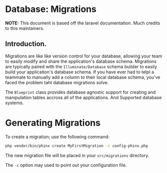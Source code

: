 # Database: Migrations

**NOTE:** This document is based off the laravel documentation. Much credits to this maintainers.

## Introduction.

Migrations are like like version control for your database, allowing your team to easily modify
and share the application's database schema. Migrations are typically paired with the `Illuminate/Database`
schema builder to easily build your application's database schema. If you have ever had to telpl a teammate
to manually add a column to their local database schema, you've faced the problem taht database migrations
solve.

The `Blueprint` class provides database agnostic support for creating and manipulation
tables accross all of the applications. And Supported database systems.

# Generating Migrations

To create a migration; use the following command:

```bash
php vendor/bin/phinx create MyFirstMigration -c config-phinx.php
```

The new migration file will be placed in your `src/migrations` directory.

The `-c` option may used to point out your configuration file.
